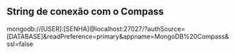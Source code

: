 ## String de conexão com o Compass

mongodb://[USER]:[SENHA]@localhost:27027/?authSource=[DATABASE]&readPreference=primary&appname=MongoDB%20Compass&ssl=false
